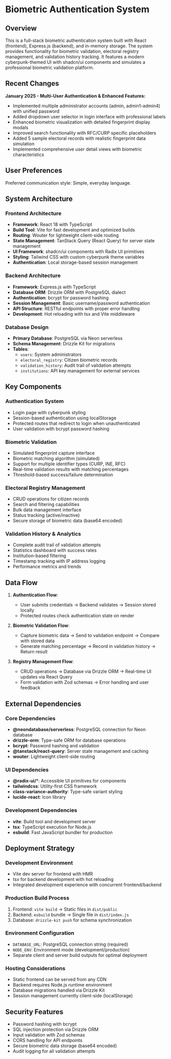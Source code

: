 # Biometric Authentication System

## Overview

This is a full-stack biometric authentication system built with React (frontend), Express.js (backend), and in-memory storage. The system provides functionality for biometric validation, electoral registry management, and validation history tracking. It features a modern cyberpunk-themed UI with shadcn/ui components and simulates a professional biometric validation platform.

## Recent Changes

**January 2025 - Multi-User Authentication & Enhanced Features:**
- Implemented multiple administrator accounts (admin, admin1-admin4) with unified password
- Added dropdown user selector in login interface with professional labels
- Enhanced biometric visualization with detailed fingerprint display modals
- Improved search functionality with RFC/CURP specific placeholders
- Added 5 sample electoral records with realistic fingerprint data simulation
- Implemented comprehensive user detail views with biometric characteristics

## User Preferences

Preferred communication style: Simple, everyday language.

## System Architecture

### Frontend Architecture
- **Framework**: React 18 with TypeScript
- **Build Tool**: Vite for fast development and optimized builds
- **Routing**: Wouter for lightweight client-side routing
- **State Management**: TanStack Query (React Query) for server state management
- **UI Framework**: shadcn/ui components with Radix UI primitives
- **Styling**: Tailwind CSS with custom cyberpunk theme variables
- **Authentication**: Local storage-based session management

### Backend Architecture
- **Framework**: Express.js with TypeScript
- **Database ORM**: Drizzle ORM with PostgreSQL dialect
- **Authentication**: bcrypt for password hashing
- **Session Management**: Basic username/password authentication
- **API Structure**: RESTful endpoints with proper error handling
- **Development**: Hot reloading with tsx and Vite middleware

### Database Design
- **Primary Database**: PostgreSQL via Neon serverless
- **Schema Management**: Drizzle Kit for migrations
- **Tables**:
  - `users`: System administrators
  - `electoral_registry`: Citizen biometric records
  - `validation_history`: Audit trail of validation attempts
  - `institutions`: API key management for external services

## Key Components

### Authentication System
- Login page with cyberpunk styling
- Session-based authentication using localStorage
- Protected routes that redirect to login when unauthenticated
- User validation with bcrypt password hashing

### Biometric Validation
- Simulated fingerprint capture interface
- Biometric matching algorithm (simulated)
- Support for multiple identifier types (CURP, INE, RFC)
- Real-time validation results with matching percentages
- Threshold-based success/failure determination

### Electoral Registry Management
- CRUD operations for citizen records
- Search and filtering capabilities
- Bulk data management interface
- Status tracking (active/inactive)
- Secure storage of biometric data (base64 encoded)

### Validation History & Analytics
- Complete audit trail of validation attempts
- Statistics dashboard with success rates
- Institution-based filtering
- Timestamp tracking with IP address logging
- Performance metrics and trends

## Data Flow

1. **Authentication Flow**:
   - User submits credentials → Backend validates → Session stored locally
   - Protected routes check authentication state on render

2. **Biometric Validation Flow**:
   - Capture biometric data → Send to validation endpoint → Compare with stored data
   - Generate matching percentage → Record in validation history → Return result

3. **Registry Management Flow**:
   - CRUD operations → Database via Drizzle ORM → Real-time UI updates via React Query
   - Form validation with Zod schemas → Error handling and user feedback

## External Dependencies

### Core Dependencies
- **@neondatabase/serverless**: PostgreSQL connection for Neon database
- **drizzle-orm**: Type-safe ORM for database operations
- **bcrypt**: Password hashing and validation
- **@tanstack/react-query**: Server state management and caching
- **wouter**: Lightweight client-side routing

### UI Dependencies
- **@radix-ui/***: Accessible UI primitives for components
- **tailwindcss**: Utility-first CSS framework
- **class-variance-authority**: Type-safe variant styling
- **lucide-react**: Icon library

### Development Dependencies
- **vite**: Build tool and development server
- **tsx**: TypeScript execution for Node.js
- **esbuild**: Fast JavaScript bundler for production

## Deployment Strategy

### Development Environment
- Vite dev server for frontend with HMR
- tsx for backend development with hot reloading
- Integrated development experience with concurrent frontend/backend

### Production Build Process
1. Frontend: `vite build` → Static files in `dist/public`
2. Backend: `esbuild` bundle → Single file in `dist/index.js`
3. Database: `drizzle-kit push` for schema synchronization

### Environment Configuration
- `DATABASE_URL`: PostgreSQL connection string (required)
- `NODE_ENV`: Environment mode (development/production)
- Separate client and server build outputs for optimal deployment

### Hosting Considerations
- Static frontend can be served from any CDN
- Backend requires Node.js runtime environment
- Database migrations handled via Drizzle Kit
- Session management currently client-side (localStorage)

## Security Features

- Password hashing with bcrypt
- SQL injection protection via Drizzle ORM
- Input validation with Zod schemas
- CORS handling for API endpoints
- Secure biometric data storage (base64 encoded)
- Audit logging for all validation attempts